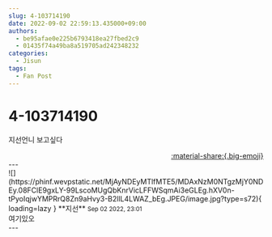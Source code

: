 ```yaml
---
slug: 4-103714190
date: 2022-09-02 22:59:13.435000+09:00
authors:
  - be95afae0e225b6793418ea27fbed2c9
  - 01435f74a49ba8a519705ad242348232
categories:
  - Jisun
tags:
  - Fan Post
---
```


# 4-103714190

<div class="post-container" markdown="1">
<div class="content-container md-sidebar__scrollwrap" markdown="1">

지선언니 보고싶다

</div>
</div>

<div style="text-align: right;" markdown="1">
<a href="https://weverse.io/fromis9/fanpost/4-103714190" style="text-align: right;">:material-share:{.big-emoji}</a>
</div>
---

<div class="comments-container md-sidebar__scrollwrap" markdown="1">
<div class="comment" markdown="1">
<div class='id-container' markdown="1">
![](https://phinf.wevpstatic.net/MjAyNDEyMTlfMTE5/MDAxNzM0NTgzMjY0NDEy.08FClE9gxLY-99LscoMUgQbKnrVicLFFWSqmAi3eGLEg.hXV0n-tPyoIqjwYMPRrQ8Zn9aHvy3-B2llL4LWAZ_bEg.JPEG/image.jpg?type=s72){ loading=lazy }
**<span class="artist">지선</span>** <small>Sep 02 2022, 23:01</small><br>
</div>
<div class='comment-body' markdown="1">
여기있오
</div>
</div>
</div>
---
